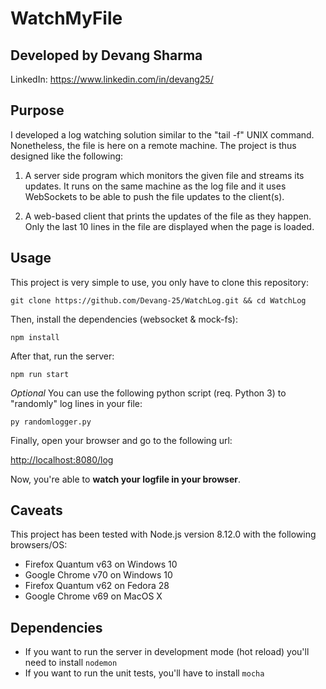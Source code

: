 # WatchMyFile

## Developed by Devang Sharma
LinkedIn: https://www.linkedin.com/in/devang25/

## Purpose
I developed a log watching solution similar to the "tail -f" UNIX command. Nonetheless, the file is here on a remote machine. 
The project is thus designed like the following:

1. A server side program which monitors the given file and streams its updates. It runs on the same machine as the log file and it uses WebSockets to be able to push the file updates to the client(s).

2. A web-based client that prints the updates of the file as they happen. Only the last 10 lines in the file are displayed when the page is loaded.

## Usage
This project is very simple to use, you only have to clone this repository:

```git clone https://github.com/Devang-25/WatchLog.git && cd WatchLog```

Then, install the dependencies (websocket & mock-fs):

```npm install```

After that, run the server:

```npm run start```

*Optional* You can use the following python script (req. Python 3) to "randomly" log lines in your file:

```py randomlogger.py```

Finally, open your browser and go to the following url:

[http://localhost:8080/log](http://localhost:8080/log)

Now, you're able to **watch your logfile in your browser**.

## Caveats
This project has been tested with Node.js version 8.12.0 with the following browsers/OS:

* Firefox Quantum v63 on Windows 10
* Google Chrome v70 on Windows 10
* Firefox Quantum v62 on Fedora 28
* Google Chrome v69 on MacOS X

## Dependencies
* If you want to run the server in development mode (hot reload) you'll need to install `nodemon`
* If you want to run the unit tests, you'll have to install `mocha` 
